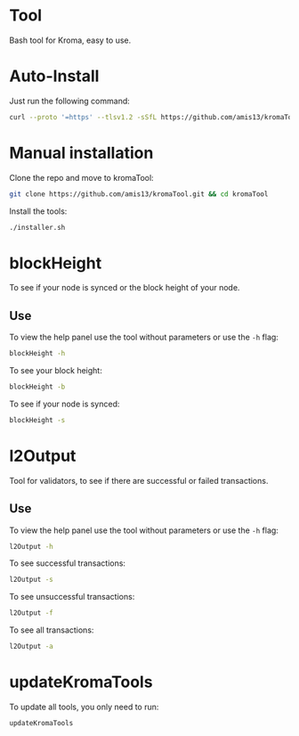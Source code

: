 # Tool

Bash tool for Kroma, easy to use.

# Auto-Install

Just run the following command:

```bash
curl --proto '=https' --tlsv1.2 -sSfL https://github.com/amis13/kromaTool/releases/download/Installer-Release/installer.sh | sudo sh
```

# Manual installation

Clone the repo and move to kromaTool:

```bash
git clone https://github.com/amis13/kromaTool.git && cd kromaTool
```

Install the tools:

```bash
./installer.sh
```

# blockHeight

To see if your node is synced or the block height of your node.

## Use

To view the help panel use the tool without parameters or use the `-h` flag:

```bash
blockHeight -h
```

To see your block height:

```bash
blockHeight -b
```

To see if your node is synced:

```bash
blockHeight -s
```

# l2Output

Tool for validators, to see if there are successful or failed transactions.

## Use

To view the help panel use the tool without parameters or use the `-h` flag:

```bash
l2Output -h
```

To see successful transactions:

```bash
l2Output -s
```

To see unsuccessful transactions:

```bash
l2Output -f
```

To see all transactions:

```bash
l2Output -a
```

# updateKromaTools

To update all tools, you only need to run:

```bash
updateKromaTools
```

